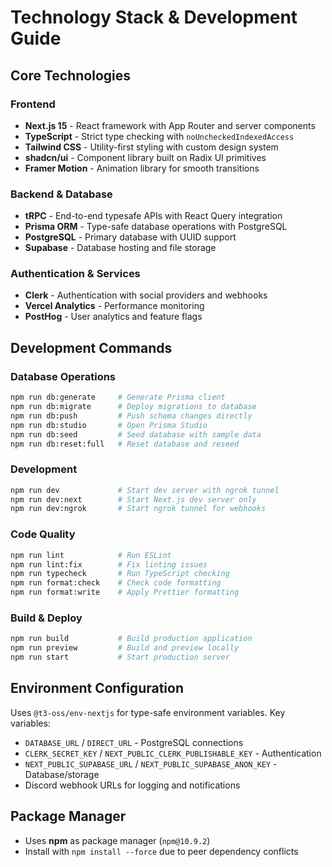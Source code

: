 # Technology Stack & Development Guide

## Core Technologies

### Frontend

- **Next.js 15** - React framework with App Router and server components
- **TypeScript** - Strict type checking with `noUncheckedIndexedAccess`
- **Tailwind CSS** - Utility-first styling with custom design system
- **shadcn/ui** - Component library built on Radix UI primitives
- **Framer Motion** - Animation library for smooth transitions

### Backend & Database

- **tRPC** - End-to-end typesafe APIs with React Query integration
- **Prisma ORM** - Type-safe database operations with PostgreSQL
- **PostgreSQL** - Primary database with UUID support
- **Supabase** - Database hosting and file storage

### Authentication & Services

- **Clerk** - Authentication with social providers and webhooks
- **Vercel Analytics** - Performance monitoring
- **PostHog** - User analytics and feature flags

## Development Commands

### Database Operations

```bash
npm run db:generate     # Generate Prisma client
npm run db:migrate      # Deploy migrations to database
npm run db:push         # Push schema changes directly
npm run db:studio       # Open Prisma Studio
npm run db:seed         # Seed database with sample data
npm run db:reset:full   # Reset database and reseed
```

### Development

```bash
npm run dev             # Start dev server with ngrok tunnel
npm run dev:next        # Start Next.js dev server only
npm run dev:ngrok       # Start ngrok tunnel for webhooks
```

### Code Quality

```bash
npm run lint            # Run ESLint
npm run lint:fix        # Fix linting issues
npm run typecheck       # Run TypeScript checking
npm run format:check    # Check code formatting
npm run format:write    # Apply Prettier formatting
```

### Build & Deploy

```bash
npm run build           # Build production application
npm run preview         # Build and preview locally
npm run start           # Start production server
```

## Environment Configuration

Uses `@t3-oss/env-nextjs` for type-safe environment variables. Key variables:

- `DATABASE_URL` / `DIRECT_URL` - PostgreSQL connections
- `CLERK_SECRET_KEY` / `NEXT_PUBLIC_CLERK_PUBLISHABLE_KEY` - Authentication
- `NEXT_PUBLIC_SUPABASE_URL` / `NEXT_PUBLIC_SUPABASE_ANON_KEY` - Database/storage
- Discord webhook URLs for logging and notifications

## Package Manager

- Uses **npm** as package manager (`npm@10.9.2`)
- Install with `npm install --force` due to peer dependency conflicts
